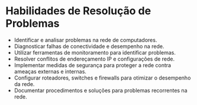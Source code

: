 # Habilidades de Resolução de Problemas
- Identificar e analisar problemas na rede de computadores.
- Diagnosticar falhas de conectividade e desempenho na rede.
- Utilizar ferramentas de monitoramento para identificar problemas.
- Resolver conflitos de endereçamento IP e configurações de rede.
- Implementar medidas de segurança para proteger a rede contra ameaças externas e internas.
- Configurar roteadores, switches e firewalls para otimizar o desempenho da rede.
- Documentar procedimentos e soluções para problemas recorrentes na rede.
